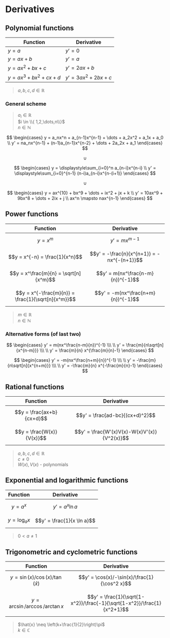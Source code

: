 # Derivatives

## Polynomial functions

| Function | Derivative |
|--|--|
| $y=a$ | $y'=0$ |
| $y=ax+b$ | $y'=a$ |
| $y=ax^2+bx+c$ | $y'=2ax+b$ |
| $y=ax^3+bx^2+cx+d$ | $y'=3ax^2+2bx+c$ |

> $a,b,c,d \in \mathbb{R}$

### General scheme

> $a_i \in \mathbb{R}$  
> $i \in \\{ 1,2,\dots,n\\}$  
> $n \in \mathbb{N}$

$$
\begin{cases}
y = a_nx^n + a_{n-1}x^{n-1} + \dots + a_2x^2 + a_1x + a_0
\\
y' = na_nx^{n-1} + (n-1)a_{n-1}x^{n-2} + \dots + 2a_2x + a_1
\end{cases}
$$

$$
\cup
$$

$$
\begin{cases}
y = \displaystyle\sum_{i=0}^n a_{n-i}x^{n-i}
\\
y' = \displaystyle\sum_{i=0}^{n-1} (n-i)a_{n-i}x^{n-(i+1)}
\end{cases}
$$

$$
\cup
$$

$$
\begin{cases}
y = ax^{10} + bx^9 + \dots + ix^2 + jx + k
\\
y' = 10ax^9 + 9bx^8 + \dots + 2ix + j
\\
ax^n \mapsto nax^{n-1}
\end{cases}
$$

## Power functions

| Function | Derivative |
|--|--|
| $$y = x^m$$ | $$y' = mx^{m-1}$$ |
| $$y = x^{-n} = \frac{1}{x^n}$$ | $$y' = -\frac{n}{x^{n+1}} = -nx^{-(n+1)}$$ |
| $$y = x^\frac{m}{n} = \sqrt[n]{x^m}$$ | $$y' = m(nx^\frac{n-m}{n})^{-1}$$ |
| $$y = x^{-\frac{m}{n}} = \frac{1}{\sqrt[n]{x^m}}$$ | $$y' = -m(nx^\frac{n+m}{n})^{-1}$$ |

> $m \in \mathbb{R}$  
> $n \in \mathbb{N}$

### Alternative forms (of last two)

$$
\begin{cases}
y' = m(nx^\frac{n-m}{n})^{-1}
\\\ \\
y' = \frac{m}{n\sqrt[n]{x^{n-m}}}
\\\ \\
y' = \frac{m}{n} x^{\frac{m}{n}-1}
\end{cases}
$$

$$
\begin{cases}
y' = -m(nx^\frac{n+m}{n})^{-1}
\\\ \\
y' = -\frac{m}{n\sqrt[n]{x^{n+m}}}
\\\ \\
y' = -\frac{m}{n} x^{-\frac{m}{n}-1}
\end{cases}
$$

## Rational functions

| Function | Derivative |
|--|--|
| $$y = \frac{ax+b}{cx+d}$$ | $$y' = \frac{ad-bc}{(cx+d)^2}$$ |
| $$y = \frac{W(x)}{V(x)}$$ | $$y' = \frac{W'(x)V(x)-W(x)V'(x)}{V^2(x)}$$ |

> $a,b,c,d \in \mathbb{R}$  
> $c \neq 0$  
> $W(x), V(x)$ - polynomials

## Exponential and logarithmic functions

| Function | Derivative |
|--|--|
| $$y = a^x$$ | $$y' = a^x \ln a$$ |
| $$y = \log_a x$$ | $$y' = \frac{1}{x \ln a}$$ |

> $0 < a \neq 1$

## Trigonometric and cyclometric functions

| Function | Derivative |
|--|--|
| $$y = \sin(x)/\cos(x)/\tan(\hat{x})$$ | $$y' = \cos(x)/-\sin(x)/\frac{1}{\cos^2 x}$$ |
| $$y = \arcsin/\arccos/\arctan x$$ | $$y' = \frac{1}{\sqrt{1-x^2}}/\frac{-1}{\sqrt{1-x^2}}/\frac{1}{x^2+1}$$ |

> $\hat{x} \neq \left(k+\frac{1}{2}\right)\pi$  
> $k \in \mathbb{C}$
